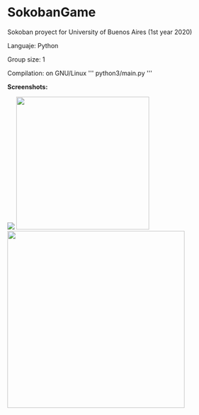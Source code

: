 # SokobanGame
Sokoban proyect for University of Buenos Aires (1st year 2020)

Languaje: Python

Group size: 1

Compilation: on GNU/Linux 
             '''
             python3/main.py
             '''

**Screenshots:**

<image src="/Imagenes/eleccion-nivel.png">

<image src="/Imagenes/nivel1.png" width="300">
  
<image src="/Imagenes/nivel 41.png" width="400">
  



